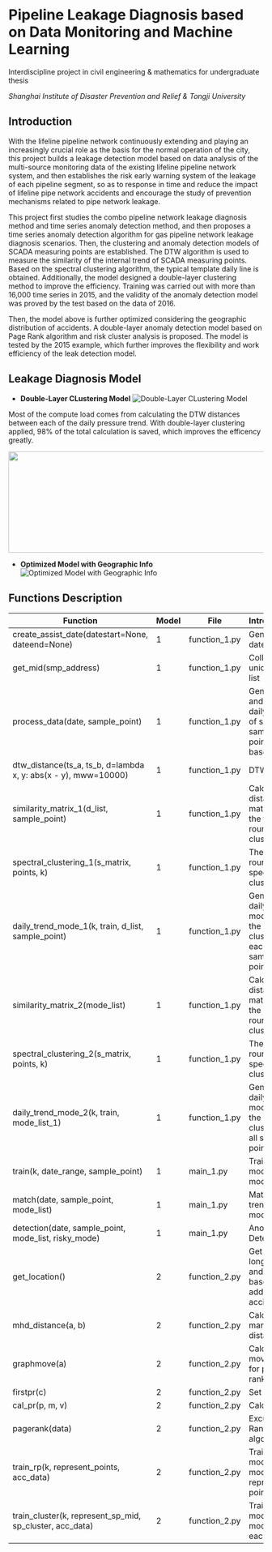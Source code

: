 # Pipeline Leakage Diagnosis based on Data Monitoring and Machine Learning

Interdiscipline project in civil engineering & mathematics for undergraduate thesis

*Shanghai Institute of Disaster Prevention and Relief & Tongji University*

## Introduction

With the lifeline pipeline network continuously extending and playing an increasingly crucial role as the basis for the normal operation of the city, this project builds a leakage detection model based on data analysis of the multi-source monitoring data of the existing lifeline pipeline network system, and then establishes the risk early warning system of the leakage of each pipeline segment, so as to response in time and reduce the impact of lifeline pipe network accidents and encourage the study of prevention mechanisms related to pipe network leakage.

This project first studies the combo pipeline network leakage diagnosis method and time series anomaly detection method, and then proposes a time series anomaly detection algorithm for gas pipeline network leakage diagnosis scenarios. Then, the clustering and anomaly detection models of SCADA measuring points are established. The DTW algorithm is used to measure the similarity of the internal trend of SCADA measuring points. Based on the spectral clustering algorithm, the typical template daily line is obtained. Additionally, the model designed a double-layer clustering method to improve the efficiency. Training was carried out with more than 16,000 time series in 2015, and the validity of the anomaly detection model was proved by the test based on the data of 2016. 

Then, the model above is further optimized considering the geographic distribution of accidents. A double-layer anomaly detection model based on Page Rank algorithm and risk cluster analysis is proposed. The model is tested by the 2015 example, which further improves the flexibility and work efficiency of the leak detection model.

## Leakage Diagnosis Model

- **Double-Layer CLustering Model**
![Double-Layer CLustering Model](https://github.com/carajumpshigh/Pipeline_Leakage_Diagnosis_based_on_Data_Monitoring_and_Machine_Learning/blob/master/Images/Leakage%20Diagnosis%20Model.png)

Most of the compute load comes from calculating the DTW distances between each of the daily pressure trend. With double-layer clustering applied, 98% of the total calculation is saved, which improves the efficency greatly.

<img src=https://github.com/carajumpshigh/Pipeline_Leakage_Diagnosis_based_on_Data_Monitoring_and_Machine_Learning/blob/master/Images/Calculation%20Comparison.png width=600 height=200>

- **Optimized Model with Geographic Info**
![Optimized Model with Geographic Info](https://github.com/carajumpshigh/Pipeline_Leakage_Diagnosis_based_on_Data_Monitoring_and_Machine_Learning/blob/master/Images/Leakage%20Diagnosis%20Model%20with%20Spatial%20Info.png)

## Functions Description
| Function                                                       | Model | File          | Introduction                                                      |
|----------------------------------------------------------------|-------|---------------|-------------------------------------------------------------------|
| create_assist_date(datestart=None, dateend=None)               | 1     | function_1.py | Generate date list                                                |
| get_mid(smp_address)                                           | 1     | function_1.py | Collect unique MID list                                           |
| process_data(date, sample_point)                               | 1     | function_1.py | Generate and plot daily trend of single sample point(hour based)  |
| dtw_distance(ts_a, ts_b, d=lambda x, y: abs(x - y), mww=10000) | 1     | function_1.py | DTW                                                               |
| similarity_matrix_1(d_list, sample_point)                      | 1     | function_1.py | Calculate distance matrix for the first round of clustering       |
| spectral_clustering_1(s_matrix, points, k)                     | 1     | function_1.py | The first round of spectral clustering                            |
| daily_trend_mode_1(k, train, d_list, sample_point)             | 1     | function_1.py | Generate daily trend mode for the clusters(for each sample point) |
| similarity_matrix_2(mode_list)                                 | 1     | function_1.py | Calculate distance matrix for the second round of clustering      |
| spectral_clustering_2(s_matrix, points, k)                     | 1     | function_1.py | The second round of spectral clustering                           |
| daily_trend_mode_2(k, train, mode_list_1)                      | 1     | function_1.py | Generate daily trend mode for the clusters(for all sample points) |
| train(k, date_range, sample_point)                             | 1     | main_1.py     | Train the model to get mode list                                  |
| match(date, sample_point, mode_list)                           | 1     | main_1.py     | Match daily trend with modes                                      |
| detection(date, sample_point, mode_list, risky_mode)           | 1     | main_1.py     | Anomaly Detection                                                 |
| get_location()                                                 | 2     | function_2.py | Get longitude and latitude based on address of accidents          |
| mhd_distance(a, b)                                             | 2     | function_2.py | Calculate manhattan distance                                      |
| graphmove(a)                                                   | 2     | function_2.py | Calculate move matrix for page rank                               |
| firstpr(c)                                                     | 2     | function_2.py | Set initial pr                                                    |
| cal_pr(p, m, v)                                                | 2     | function_2.py | Calculate pr                                                      |
| pagerank(data)                                                 | 2     | function_2.py | Excute Page Rank algorithm                                        |
| train_rp(k, represent_points, acc_data)                        | 2     | function_2.py | Train the model to get mode list for represent points             |
| train_cluster(k, represent_sp_mid, sp_cluster, acc_data)       | 2     | function_2.py | Train the model to get mode list for each cluster                 |
